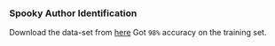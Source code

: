 ### Spooky Author Identification

Download the data-set from [here](https://www.kaggle.com/c/spooky-author-identification/data)
Got `98%` accuracy on the training set.
